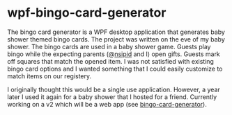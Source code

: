 # wpf-bingo-card-generator

The bingo card generator is a WPF desktop application that generates baby shower themed bingo cards.  The project was written on the eve of my baby shower.  The bingo cards are used in a baby shower game. Guests play bingo while the expecting parents (@[nsipid](https://github.com/nsipid) and I) open gifts.  Guests mark off squares that match the opened item.  I was not satisfied with existing bingo card options and I wanted something that I could easily customize to match items on our registery.  

I originally thought this would be a single use application.  However, a year later I used it again for a baby shower that I hosted for a friend.  Currently working on a v2 which will be a web app (see [bingo-card-generator](https://github.com/townsean/bingo-card-generator)).
